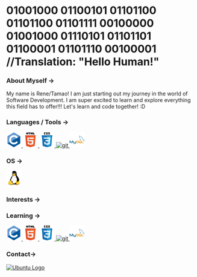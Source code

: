 # 01001000 01100101 01101100 01101100 01101111 00100000 01001000 01110101 01101101 01100001 01101110 00100001<br />//Translation: "Hello Human!"

<h3 align="left">About Myself -></h3>

My name is Rene/Tamao! I am just starting out my journey in the world of Software Development.
I am super excited to learn and explore everything this field has to offer!!!
Let's learn and code together! :D

<h3 align="left">Languages / Tools -></h3>

<p align="left">
 <a href="https://www.cprogramming.com/" target="_blank" rel="noreferrer"> <img src="https://raw.githubusercontent.com/devicons/devicon/master/icons/c/c-original.svg" alt="c" width="40" height="40"/> </a> 
<a href="https://www.w3.org/html/" target="_blank" rel="noreferrer"> <img src="https://raw.githubusercontent.com/devicons/devicon/master/icons/html5/html5-original-wordmark.svg" alt="html5" width="40" height="40"/> </a>
<a href="https://www.w3schools.com/css/" target="_blank" rel="noreferrer"> <img src="https://raw.githubusercontent.com/devicons/devicon/master/icons/css3/css3-original-wordmark.svg" alt="css3" width="40" height="40"/> </a>
<a href="https://git-scm.com/" target="_blank" rel="noreferrer"> <img src="https://www.vectorlogo.zone/logos/git-scm/git-scm-icon.svg" alt="git" width="40" height="40"/> </a>
<a href="https://www.mysql.com/" target="_blank" rel="noreferrer"> <img src="https://raw.githubusercontent.com/devicons/devicon/master/icons/mysql/mysql-original-wordmark.svg" alt="mysql" width="40" height="40"/> </a>

</p>

<h3 align="left">OS -></h3>

<p align="left"> 
<a href="https://www.linux.org/" target="_blank" rel="noreferrer"> <img src="https://raw.githubusercontent.com/devicons/devicon/master/icons/linux/linux-original.svg" alt="linux" width="40" height="40"/> </a>

</p>

<h3 align="left">Interests -></h3>

<p align="left">  </p>

<h3 align="left">Learning -></h3>

<p align="left"> 
 <a href="https://www.cprogramming.com/" target="_blank" rel="noreferrer"> <img src="https://raw.githubusercontent.com/devicons/devicon/master/icons/c/c-original.svg" alt="c" width="40" height="40"/> </a>
<a href="https://www.w3.org/html/" target="_blank" rel="noreferrer"> <img src="https://raw.githubusercontent.com/devicons/devicon/master/icons/html5/html5-original-wordmark.svg" alt="html5" width="40" height="40"/> </a>
<a href="https://www.w3schools.com/css/" target="_blank" rel="noreferrer"> <img src="https://raw.githubusercontent.com/devicons/devicon/master/icons/css3/css3-original-wordmark.svg" alt="css3" width="40" height="40"/> </a>
<a href="https://git-scm.com/" target="_blank" rel="noreferrer"> <img src="https://www.vectorlogo.zone/logos/git-scm/git-scm-icon.svg" alt="git" width="40" height="40"/> </a>
<a href="https://www.mysql.com/" target="_blank" rel="noreferrer"> <img src="https://raw.githubusercontent.com/devicons/devicon/master/icons/mysql/mysql-original-wordmark.svg" alt="mysql" width="40" height="40"/> </a>
 
 </p>

<h3 align="left">Contact-></h3>

<p align="left">  </p>

<a href="https://example.com/ubuntu_picture.jpg">
  <img src="[https://example.com/ubuntu_picture.jpg](https://imgs.search.brave.com/Y9FByQvmuzTlLrVo3_TUEiqm276tAqLfKtp4jKyglxc/rs:fit:860:0:0/g:ce/aHR0cHM6Ly9pbWFn/ZS5zaW1pbGFycG5n/LmNvbS92ZXJ5LXRo/dW1ibmFpbC8yMDIx/LzA5L1VidW50dS1s/b2dvLW9uLXRyYW5z/cGFyZW50LWJhY2tn/cm91bmQtUE5HLnBu/Zw)https://imgs.search.brave.com/Y9FByQvmuzTlLrVo3_TUEiqm276tAqLfKtp4jKyglxc/rs:fit:860:0:0/g:ce/aHR0cHM6Ly9pbWFn/ZS5zaW1pbGFycG5n/LmNvbS92ZXJ5LXRo/dW1ibmFpbC8yMDIx/LzA5L1VidW50dS1s/b2dvLW9uLXRyYW5z/cGFyZW50LWJhY2tn/cm91bmQtUE5HLnBu/Zw" width="40" height="40" alt="Ubuntu Logo">
</a>
